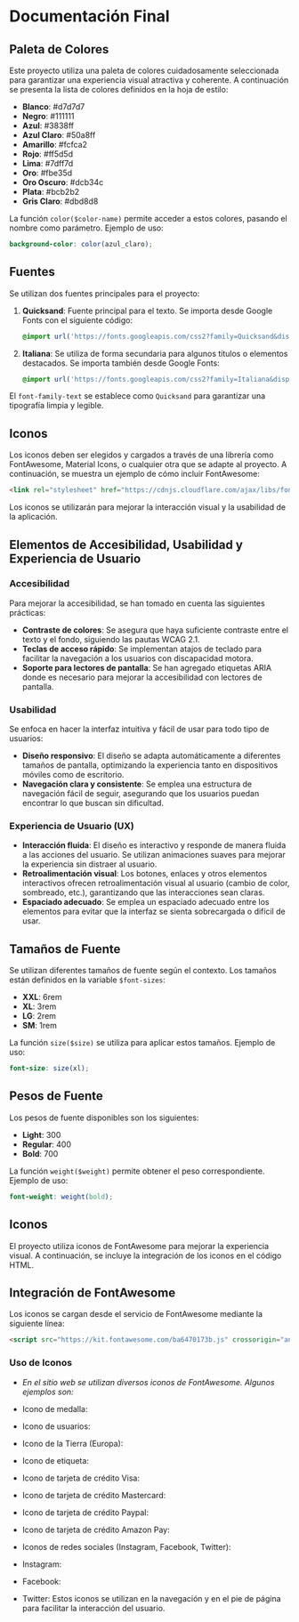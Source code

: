 # Documentación Final

## Paleta de Colores

Este proyecto utiliza una paleta de colores cuidadosamente seleccionada para garantizar una experiencia visual atractiva y coherente. A continuación se presenta la lista de colores definidos en la hoja de estilo:

- **Blanco**: #d7d7d7
- **Negro**: #111111
- **Azul**: #3838ff
- **Azul Claro**: #50a8ff
- **Amarillo**: #fcfca2
- **Rojo**: #ff5d5d
- **Lima**: #7dff7d
- **Oro**: #fbe35d
- **Oro Oscuro**: #dcb34c
- **Plata**: #bcb2b2
- **Gris Claro**: #dbd8d8

La función `color($color-name)` permite acceder a estos colores, pasando el nombre como parámetro. Ejemplo de uso:

```scss
background-color: color(azul_claro);
```

## Fuentes

Se utilizan dos fuentes principales para el proyecto:

1. **Quicksand**: Fuente principal para el texto. Se importa desde Google Fonts con el siguiente código:
   ```scss
   @import url('https://fonts.googleapis.com/css2?family=Quicksand&display=swap');
   ```
   
2. **Italiana**: Se utiliza de forma secundaria para algunos títulos o elementos destacados. Se importa también desde Google Fonts:
   ```scss
   @import url('https://fonts.googleapis.com/css2?family=Italiana&display=swap');
   ```

El `font-family-text` se establece como `Quicksand` para garantizar una tipografía limpia y legible.

## Iconos

Los iconos deben ser elegidos y cargados a través de una librería como FontAwesome, Material Icons, o cualquier otra que se adapte al proyecto. A continuación, se muestra un ejemplo de cómo incluir FontAwesome:

```html
<link rel="stylesheet" href="https://cdnjs.cloudflare.com/ajax/libs/font-awesome/6.0.0-beta3/css/all.min.css">
```

Los iconos se utilizarán para mejorar la interacción visual y la usabilidad de la aplicación.

## Elementos de Accesibilidad, Usabilidad y Experiencia de Usuario

### Accesibilidad

Para mejorar la accesibilidad, se han tomado en cuenta las siguientes prácticas:

- **Contraste de colores**: Se asegura que haya suficiente contraste entre el texto y el fondo, siguiendo las pautas WCAG 2.1.
- **Teclas de acceso rápido**: Se implementan atajos de teclado para facilitar la navegación a los usuarios con discapacidad motora.
- **Soporte para lectores de pantalla**: Se han agregado etiquetas ARIA donde es necesario para mejorar la accesibilidad con lectores de pantalla.
  
### Usabilidad

Se enfoca en hacer la interfaz intuitiva y fácil de usar para todo tipo de usuarios:

- **Diseño responsivo**: El diseño se adapta automáticamente a diferentes tamaños de pantalla, optimizando la experiencia tanto en dispositivos móviles como de escritorio.
- **Navegación clara y consistente**: Se emplea una estructura de navegación fácil de seguir, asegurando que los usuarios puedan encontrar lo que buscan sin dificultad.
  
### Experiencia de Usuario (UX)

- **Interacción fluida**: El diseño es interactivo y responde de manera fluida a las acciones del usuario. Se utilizan animaciones suaves para mejorar la experiencia sin distraer al usuario.
- **Retroalimentación visual**: Los botones, enlaces y otros elementos interactivos ofrecen retroalimentación visual al usuario (cambio de color, sombreado, etc.), garantizando que las interacciones sean claras.
- **Espaciado adecuado**: Se emplea un espaciado adecuado entre los elementos para evitar que la interfaz se sienta sobrecargada o difícil de usar.

## Tamaños de Fuente

Se utilizan diferentes tamaños de fuente según el contexto. Los tamaños están definidos en la variable `$font-sizes`:

- **XXL**: 6rem
- **XL**: 3rem
- **LG**: 2rem
- **SM**: 1rem

La función `size($size)` se utiliza para aplicar estos tamaños. Ejemplo de uso:

```scss
font-size: size(xl);
```

## Pesos de Fuente

Los pesos de fuente disponibles son los siguientes:

- **Light**: 300
- **Regular**: 400
- **Bold**: 700

La función `weight($weight)` permite obtener el peso correspondiente. Ejemplo de uso:

```scss
font-weight: weight(bold);
```
## Iconos
El proyecto utiliza iconos de FontAwesome para mejorar la experiencia visual. A continuación, se incluye la integración de los iconos en el código HTML.

## Integración de FontAwesome
Los iconos se cargan desde el servicio de FontAwesome mediante la siguiente línea:

``` html
<script src="https://kit.fontawesome.com/ba6470173b.js" crossorigin="anonymous"></script>
```
### Uso de Iconos
- *En el sitio web se utilizan diversos iconos de FontAwesome. Algunos ejemplos son:*

- Icono de medalla: <i class="fa-solid fa-medal"></i>
- Icono de usuarios: <i class="fa-solid fa-users"></i>
- Icono de la Tierra (Europa): <i class="fa-solid fa-earth-europe"></i>
- Icono de etiqueta: <i class="fa-solid fa-tag"></i>
- Icono de tarjeta de crédito Visa: <i class="fa-brands fa-cc-visa"></i>
- Icono de tarjeta de crédito Mastercard: <i class="fa-brands fa-cc-mastercard"></i>
- Icono de tarjeta de crédito Paypal: <i class="fa-brands fa-cc-paypal"></i>
- Icono de tarjeta de crédito Amazon Pay: <i class="fa-brands fa-cc-amazon-pay"></i>
- Iconos de redes sociales (Instagram, Facebook, Twitter):
- Instagram: <i class="fab fa-instagram footer-icon"></i>
- Facebook: <i class="fab fa-facebook-f footer-icon"></i>
- Twitter: <i class="fab fa-twitter footer-icon"></i>
Estos iconos se utilizan en la navegación y en el pie de página para facilitar la interacción del usuario.